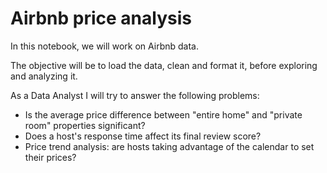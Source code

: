 # Airbnb price analysis

In this notebook, we will work on Airbnb data.

The objective will be to load the data, clean and format it, before exploring and analyzing it.

As a Data Analyst I will try to answer the following problems:    
 
* Is the average price difference between "entire home" and "private room" properties significant?
* Does a host's response time affect its final review score?
* Price trend analysis: are hosts taking advantage of the calendar to set their prices?
